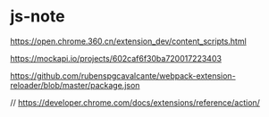 # js-note

https://open.chrome.360.cn/extension_dev/content_scripts.html

https://mockapi.io/projects/602caf6f30ba720017223403

https://github.com/rubenspgcavalcante/webpack-extension-reloader/blob/master/package.json

// https://developer.chrome.com/docs/extensions/reference/action/
